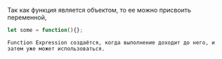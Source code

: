
Так как функция является объектом, то ее можно присвоить переменной,

```js
let some = function(){};
```

	Function Expression создаётся, когда выполнение доходит до него, и затем уже может использоваться.